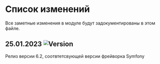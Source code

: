 # Список изменений

Все заметные изменения в модуле будут задокументированы в этом файле.


## 25.01.2023 ![Version](https://img.shields.io/badge/version-v6.2.0-blue)

Релиз версии 6.2, соотвтетсвующей версии фрейворка Symfony